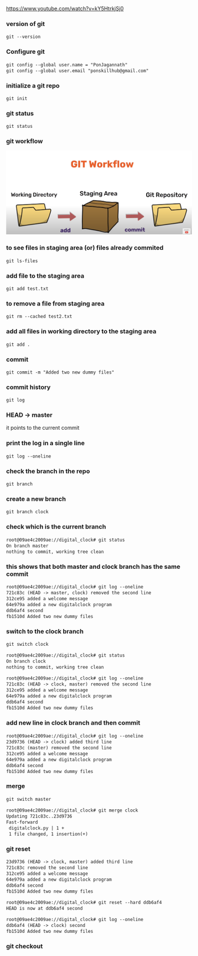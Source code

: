 https://www.youtube.com/watch?v=kY5HtrkjSj0

### version of git

```
git --version
```

### Configure git

```
git config --global user.name = "PonJagannath"
git config --global user.email "ponskillhub@gmail.com"
```

### initialize a git repo

```
git init
```

### git status

```
git status
```

### git workflow

![Alt Text](gitworkflow.png)

### to see files in staging area (or) files already commited

```
git ls-files
```

### add file to the staging area

```
git add test.txt
```

### to remove a file from staging area

```
git rm --cached test2.txt
```

### add all files in working directory to the staging area

```
git add .
```

### commit

```
git commit -m "Added two new dummy files"
```

### commit history

```
git log
```

### HEAD -> master
it points to the current commit


### print the log in a single line

```
git log --oneline
```

### check the branch in the repo

```
git branch
```

### create a new branch

```
git branch clock
```

### check which is the current branch

```
root@09ae4c2009ae://digital_clock# git status
On branch master
nothing to commit, working tree clean
```

### this shows that both master and clock branch has the same commit

```
root@09ae4c2009ae://digital_clock# git log --oneline
721c83c (HEAD -> master, clock) removed the second line
312ce95 added a welcome message
64e979a added a new digitalclock program
ddb6af4 second
fb1510d Added two new dummy files
```

### switch to the clock branch

```
git switch clock
```

```
root@09ae4c2009ae://digital_clock# git status
On branch clock
nothing to commit, working tree clean
```

```
root@09ae4c2009ae://digital_clock# git log --oneline
721c83c (HEAD -> clock, master) removed the second line
312ce95 added a welcome message
64e979a added a new digitalclock program
ddb6af4 second
fb1510d Added two new dummy files
```

### add new line in clock branch and then commit

```
root@09ae4c2009ae://digital_clock# git log --oneline
23d9736 (HEAD -> clock) added third line
721c83c (master) removed the second line
312ce95 added a welcome message
64e979a added a new digitalclock program
ddb6af4 second
fb1510d Added two new dummy files
```

### merge

```
git switch master
```

```
root@09ae4c2009ae://digital_clock# git merge clock
Updating 721c83c..23d9736
Fast-forward
 digitalclock.py | 1 +
 1 file changed, 1 insertion(+)
 ```
 
 ### git reset
 
 ```
 23d9736 (HEAD -> clock, master) added third line
721c83c removed the second line
312ce95 added a welcome message
64e979a added a new digitalclock program
ddb6af4 second
fb1510d Added two new dummy files
```

```
root@09ae4c2009ae://digital_clock# git reset --hard ddb6af4
HEAD is now at ddb6af4 second
```

```
root@09ae4c2009ae://digital_clock# git log --oneline
ddb6af4 (HEAD -> clock) second
fb1510d Added two new dummy files
```

### git checkout








